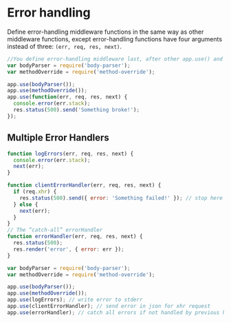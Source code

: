 # Error handling

Define error-handling middleware functions in the same way as other middleware functions, except error-handling functions have four arguments instead of three: `(err, req, res, next)`.

```js
//You define error-handling middleware last, after other app.use() and routes calls
var bodyParser = require('body-parser');
var methodOverride = require('method-override');

app.use(bodyParser());
app.use(methodOverride());
app.use(function(err, req, res, next) {
  console.error(err.stack);
  res.status(500).send('Something broke!');
});
```

## Multiple Error Handlers

```js
function logErrors(err, req, res, next) {
  console.error(err.stack);
  next(err);
}

function clientErrorHandler(err, req, res, next) {
  if (req.xhr) {
    res.status(500).send({ error: 'Something failed!' }); // stop here if xhr request
  } else {
    next(err);
  }
}
// The “catch-all” errorHandler
function errorHandler(err, req, res, next) {
  res.status(500);
  res.render('error', { error: err });
}

var bodyParser = require('body-parser');
var methodOverride = require('method-override');

app.use(bodyParser());
app.use(methodOverride());
app.use(logErrors); // write error to stderr
app.use(clientErrorHandler); // send error in json for xhr request
app.use(errorHandler); // catch all errors if not handled by previous handlers
```
